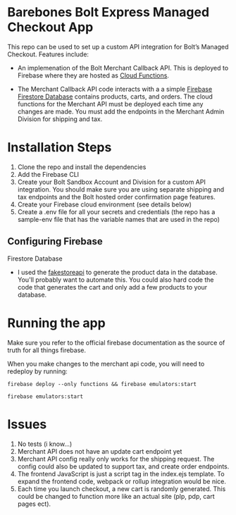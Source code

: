 # Barebones Bolt Express Managed Checkout App

This repo can be used to set up a custom API integration for Bolt’s Managed Checkout. Features include:

- An implemenation of the Bolt Merchant Callback API. This is deployed to Firebase where they are hosted as [Cloud Functions](https://firebase.google.com/docs/functions). 

- The Merchant Callback API code interacts with a a simple [Firebase Firestore Database](https://firebase.google.com/docs/firestore) contains products, carts, and orders. The cloud functions for the Merchant API must be deployed each time any changes are made. You must add the endpoints in the Merchant Admin Division for shipping and tax.

# Installation Steps
1. Clone the repo and install the dependencies
2. Add the Firebase CLI
3. Create your Bolt Sandbox Account and Division for a custom API integration. You should make sure you are using separate shipping and tax endpoints and the Bolt hosted order confirmation page features. 
4. Create your Firebase cloud environment (see details below)
5. Create a .env file for all your secrets and credentials (the repo has a sample-env file that has the variable names that are used in the repo)

## Configuring Firebase

Firestore Database
- I used the [fakestoreapi](https://fakestoreapi.com/) to generate the product data in the database. You'll probably want to automate this. You could also hard code the code that generates the cart and only add a few products to your database. 

# Running the app

Make sure you refer to the official firebase documentation as the source of truth for all things firebase. 

When you make changes to the merchant api code, you will need to redeploy by running: 

```
firebase deploy --only functions && firebase emulators:start
```

```
firebase emulators:start
```

# Issues
1. No tests (i know...)
2. Merchant API does not have an update cart endpoint yet
3. Merchant API config really only works for the shipping request. The config could also be updated to support tax, and create order endpoints. 
4. The frontend JavaScript is just a script tag in the index.ejs template. To expand the frontend code, webpack or rollup integration would be nice. 
5. Each time you launch checkout, a new cart is randomly generated. This could be changed to function more like an actual site (plp, pdp, cart pages ect).
